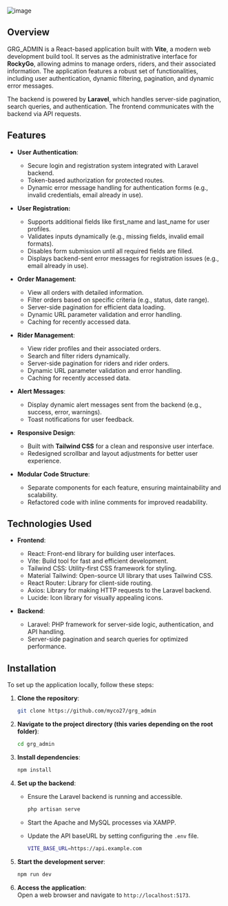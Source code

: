 ![image](https://github.com/user-attachments/assets/a979d079-d96a-4ac4-8b98-d94e4bd13abe)


## Overview

GRG_ADMIN is a React-based application built with **Vite**, a modern web development build tool. It serves as the administrative interface for **RockyGo**, allowing admins to manage orders, riders, and their associated information. The application features a robust set of functionalities, including user authentication, dynamic filtering, pagination, and dynamic error messages.  

The backend is powered by **Laravel**, which handles server-side pagination, search queries, and authentication. The frontend communicates with the backend via API requests.  

## Features  
- **User Authentication**:  
  - Secure login and registration system integrated with Laravel backend.  
  - Token-based authorization for protected routes.  
  - Dynamic error message handling for authentication forms (e.g., invalid credentials, email already in use).  

- **User Registration:**
    - Supports additional fields like first_name and last_name for user profiles.
    - Validates inputs dynamically (e.g., missing fields, invalid email formats).
    - Disables form submission until all required fields are filled.
    - Displays backend-sent error messages for registration issues (e.g., email already in use).

- **Order Management**:  
  - View all orders with detailed information.  
  - Filter orders based on specific criteria (e.g., status, date range).  
  - Server-side pagination for efficient data loading.  
  - Dynamic URL parameter validation and error handling.
  - Caching for recently accessed data.  

- **Rider Management**:  
  - View rider profiles and their associated orders.  
  - Search and filter riders dynamically.  
  - Server-side pagination for riders and rider orders.
  - Dynamic URL parameter validation and error handling.  
  - Caching for recently accessed data.  

- **Alert Messages**:  
  - Display dynamic alert messages sent from the backend (e.g., success, error, warnings).  
  - Toast notifications for user feedback.  

- **Responsive Design**:  
  - Built with **Tailwind CSS** for a clean and responsive user interface.  
  - Redesigned scrollbar and layout adjustments for better user experience.  

- **Modular Code Structure**:  
  - Separate components for each feature, ensuring maintainability and scalability.  
  - Refactored code with inline comments for improved readability.  

## Technologies Used  
- **Frontend**:  
  - React: Front-end library for building user interfaces.  
  - Vite: Build tool for fast and efficient development.  
  - Tailwind CSS: Utility-first CSS framework for styling. 
  - Material Tailwind: Open-source UI library that uses Tailwind CSS. 
  - React Router: Library for client-side routing.  
  - Axios: Library for making HTTP requests to the Laravel backend.  
  - Lucide: Icon library for visually appealing icons.  

- **Backend**:  
  - Laravel: PHP framework for server-side logic, authentication, and API handling.  
  - Server-side pagination and search queries for optimized performance.  

## Installation  
To set up the application locally, follow these steps:  

1. **Clone the repository**:  
   ```bash  
   git clone https://github.com/myco27/grg_admin  
   ```  

2. **Navigate to the project directory (this varies depending on the root folder)**:  
   ```bash  
   cd grg_admin  
   ```  

3. **Install dependencies**:  
   ```bash  
   npm install  
   ```  

4. **Set up the backend**:  
   - Ensure the Laravel backend is running and accessible.
      ```bash
      php artisan serve
      ```

   - Start the Apache and MySQL processes via XAMPP.
   
   - Update the API baseURL by setting configuring the `.env` file.
      ```bash
      VITE_BASE_URL=https://api.example.com
      ```   

5. **Start the development server**:  
   ```bash  
   npm run dev  
   ```  

6. **Access the application**:  
   Open a web browser and navigate to `http://localhost:5173`.
